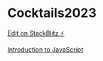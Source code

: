 # Cocktails2023

[Edit on StackBlitz ⚡️](https://stackblitz.com/edit/web-platform-bcjiu9)


[Introduction to JavaScript](https://web-platform-vwuqxp.stackblitz.io)
